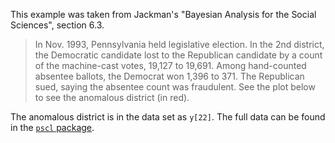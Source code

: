 This example was taken from Jackman's "Bayesian Analysis for the Social Sciences", section 6.3. 

> In Nov. 1993, Pennsylvania held legislative election. In the 2nd district, the Democratic candidate lost to the Republican candidate by a count of the machine-cast votes, 19,127 to 19,691. Among hand-counted absentee ballots, the Democrat won 1,396 to 371. The Republican sued, saying the absentee count was fraudulent. See the plot below to see the anomalous district (in red).

The anomalous district is in the data set as `y[22]`. The full data can be found in the [`pscl` package](https://cran.r-project.org/web/packages/pscl/index.html).

